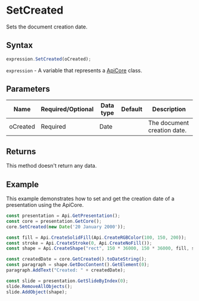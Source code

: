 # SetCreated

Sets the document creation date.

## Syntax

```javascript
expression.SetCreated(oCreated);
```

`expression` - A variable that represents a [ApiCore](../ApiCore.md) class.

## Parameters

| **Name** | **Required/Optional** | **Data type** | **Default** | **Description** |
| ------------- | ------------- | ------------- | ------------- | ------------- |
| oCreated | Required | Date |  | The document creation date. |

## Returns

This method doesn't return any data.

## Example

This example demonstrates how to set and get the creation date of a presentation using the ApiCore.

```javascript editor-pptx
const presentation = Api.GetPresentation();
const core = presentation.GetCore();
core.SetCreated(new Date('20 January 2000'));

const fill = Api.CreateSolidFill(Api.CreateRGBColor(100, 150, 200));
const stroke = Api.CreateStroke(0, Api.CreateNoFill());
const shape = Api.CreateShape("rect", 150 * 36000, 150 * 36000, fill, stroke);

const createdDate = core.GetCreated().toDateString();
const paragraph = shape.GetDocContent().GetElement(0);
paragraph.AddText("Created: " + createdDate);

const slide = presentation.GetSlideByIndex(0);
slide.RemoveAllObjects();
slide.AddObject(shape);

```
